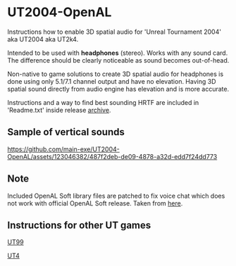 # UT2004-OpenAL
Instructions how to enable 3D spatial audio for 'Unreal Tournament 2004' aka UT2004 aka UT2k4.

Intended to be used with **headphones** (stereo). Works with any sound card.  
The difference should be clearly noticeable as sound becomes out-of-head.

Non-native to game solutions to create 3D spatial audio for headphones is done using only 5.1/7.1 channel output and have no elevation.
Having 3D spatial sound directly from audio engine has elevation and is more accurate.  

Instructions and a way to find best sounding HRTF are included in 'Readme.txt' inside release [archive](https://github.com/main-exe/UT2004-OpenAL/releases).

## Sample of vertical sounds


https://github.com/main-exe/UT2004-OpenAL/assets/123046382/487f2deb-de09-4878-a32d-edd7f24dd773


## Note
Included OpenAL Soft library files are patched to fix voice chat which does not work with official OpenAL Soft release.
Taken from [here](https://github.com/zenakuten/openal-soft/releases/tag/1.23.1-makemhr-UT2004).

## Instructions for other UT games

[UT99](https://github.com/main-exe/UT99-OpenAL)

[UT4](https://github.com/main-exe/UT4-OpenAL)
